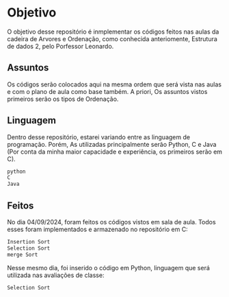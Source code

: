 # Objetivo

O objetivo desse repositório é inmplementar os códigos feitos nas aulas da cadeira de Arvores e Ordenação, como conhecida anteriomente, Estrutura de dados 2, pelo Porfessor Leonardo.

## Assuntos

Os códigos serão colocados aqui na mesma ordem que será vista nas aulas e com o plano de aula como base também. A priori, Os assuntos vistos primeiros serão os tipos de Ordenação.

## Linguagem

Dentro desse repositório, estarei variando entre as linguagem de programação. Porém, As utilizadas principalmente serão Python, C e Java (Por conta da minha maior capacidade e experiência, os primeiros serão em C).

``` bash
python
C
Java
```
## Feitos

No dia 04/09/2024, foram feitos os códigos vistos em sala de aula. Todos esses foram implementados e armazenado no repositório em C:

```bash
Insertion Sort
Selection Sort
merge Sort
```
Nesse mesmo dia, foi inserido o código em Python, linguagem que será utilizada nas avaliações de classe:

```bash
Selection Sort
```


